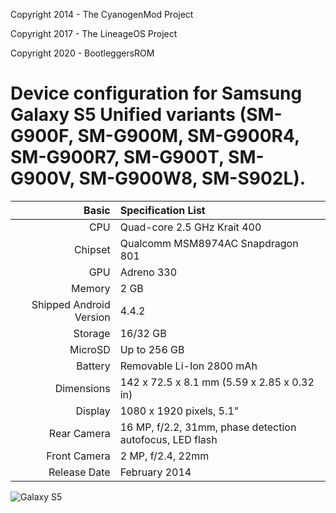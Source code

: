 Copyright 2014 - The CyanogenMod Project

Copyright 2017 - The LineageOS Project

Copyright 2020 - BootleggersROM

Device configuration for Samsung Galaxy S5 Unified variants (SM-G900F, SM-G900M, SM-G900R4, SM-G900R7, SM-G900T, SM-G900V, SM-G900W8, SM-S902L).
========================================

Basic   | Specification List
-------:|:-------------------------
CPU     | Quad-core 2.5 GHz Krait 400
Chipset | Qualcomm MSM8974AC Snapdragon 801
GPU     | Adreno 330
Memory  | 2 GB
Shipped Android Version | 4.4.2
Storage | 16/32 GB
MicroSD | Up to 256 GB
Battery | Removable Li-Ion 2800 mAh
Dimensions | 142 x 72.5 x 8.1 mm (5.59 x 2.85 x 0.32 in)
Display | 1080 x 1920 pixels, 5.1"
Rear Camera  | 16 MP, f/2.2, 31mm, phase detection autofocus, LED flash
Front Camera | 2 MP, f/2.4, 22mm
Release Date | February 2014

![Galaxy S5](http://cdn2.gsmarena.com/vv/pics/samsung/samsung-galaxy-s5-g900f-1.jpg "Galaxy S5")
